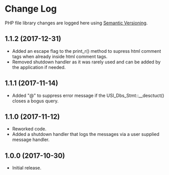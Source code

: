 # Change Log #

PHP file library changes are logged here using <a href="http://semver.org/">Semantic Versioning</a>.

## 1.1.2 (2017-12-31) ##
* Added an escape flag to the print_r() method to supress html comment tags when already inside html comment tags.
* Removed shutdown handler as it was rarely used and can be added by the application if needed.

## 1.1.1 (2017-11-14) ##
* Added "@" to suppress error message if the USI_Dbs_Stmt::__desctuct() closes a bogus query.

## 1.1.0 (2017-11-12) ##
* Reworked code.
* Added a shutdown handler that logs the messages via a user supplied message handler.

## 1.0.0 (2017-10-30) ##
* Initial release.

